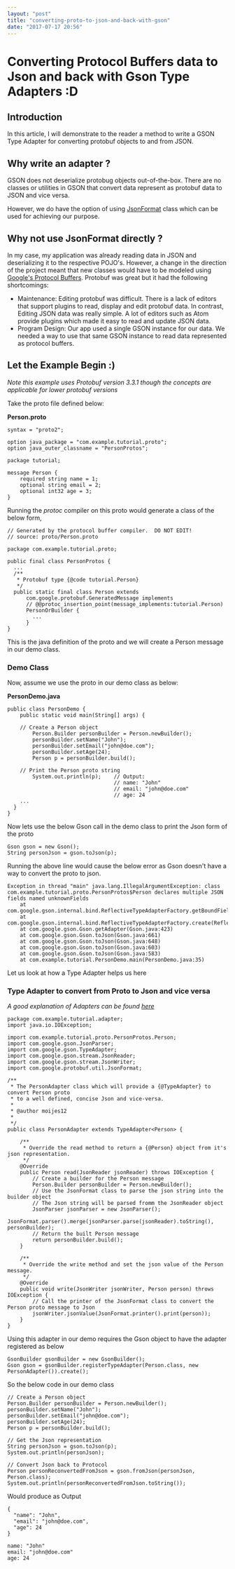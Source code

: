 ```yaml
---
layout: "post"
title: "converting-proto-to-json-and-back-with-gson"
date: "2017-07-17 20:56"
---
```


# Converting Protocol Buffers data to Json and back with Gson Type Adapters :D

## Introduction
In this article, I will demonstrate to the reader a method to write a GSON Type Adapter for converting protobuf objects to and from JSON.

## Why write an adapter ?
GSON does not deserialize protobug objects out-of-the-box. There are no classes or utilities in GSON that convert data represent as protobuf data to JSON and vice versa.

However, we do have the option of using [JsonFormat](https://github.com/google/protobuf/blob/master/java/util/src/main/java/com/google/protobuf/util/JsonFormat.java) class which can be used for achieving our purpose.

## Why not use JsonFormat directly ?
In my case, my application was already reading data in JSON and deserializing it to the respective POJO's. However, a change in the direction of the project meant that new classes would have to be modeled using [Google's Protocol Buffers](https://developers.google.com/protocol-buffers/). Protobuf was great but it had the following shortcomings:
* Maintenance: Editing protobuf was difficult. There is a lack of editors that support plugins to read, display and edit protobuf data. In contrast, Editing JSON data was really simple. A lot of editors such as Atom provide plugins which made it easy to read and update JSON data.
* Program Design: Our app used a single GSON instance for our data. We needed a way to use that same GSON instance to read data represented as protocol buffers.


## Let the Example Begin :)

*Note this example uses Protobuf version 3.3.1 though the concepts are applicable for lower protobuf versions*

Take the proto file defined below:

**Person.proto**
```
syntax = "proto2";

option java_package = "com.example.tutorial.proto";
option java_outer_classname = "PersonProtos";

package tutorial;

message Person {
    required string name = 1;
    optional string email = 2;
    optional int32 age = 3;
}
```

Running the *protoc* compiler on this proto would generate a class of the below form,

```
// Generated by the protocol buffer compiler.  DO NOT EDIT!
// source: proto/Person.proto

package com.example.tutorial.proto;

public final class PersonProtos {
  ...
  /**
   * Protobuf type {@code tutorial.Person}
   */
  public static final class Person extends
      com.google.protobuf.GeneratedMessage implements
      // @@protoc_insertion_point(message_implements:tutorial.Person)
      PersonOrBuilder {
        ...
      }
}
```


This is the java definition of the proto and we will create a Person message in our demo class.

### Demo Class
Now, assume we use the proto in our demo class as below:

**PersonDemo.java**
```
public class PersonDemo {
	public static void main(String[] args) {

    // Create a Person object
		Person.Builder personBuilder = Person.newBuilder();
		personBuilder.setName("John");
		personBuilder.setEmail("john@doe.com");
		personBuilder.setAge(24);
		Person p = personBuilder.build();

    // Print the Person proto string
		System.out.println(p);    // Output:
		                          // name: "John"
			                      // email: "john@doe.com"
			                      // age: 24
    ...
  }
}
```

Now lets use the below Gson call in the demo class to print the Json form of the proto
```
Gson gson = new Gson();
String personJson = gson.toJson(p);
```

Running the above line would cause the below error as Gson doesn't have a way to convert the proto to json.
```
Exception in thread "main" java.lang.IllegalArgumentException: class com.example.tutorial.proto.PersonProtos$Person declares multiple JSON fields named unknownFields
	at com.google.gson.internal.bind.ReflectiveTypeAdapterFactory.getBoundFields(ReflectiveTypeAdapterFactory.java:170)
	at com.google.gson.internal.bind.ReflectiveTypeAdapterFactory.create(ReflectiveTypeAdapterFactory.java:100)
	at com.google.gson.Gson.getAdapter(Gson.java:423)
	at com.google.gson.Gson.toJson(Gson.java:661)
	at com.google.gson.Gson.toJson(Gson.java:648)
	at com.google.gson.Gson.toJson(Gson.java:603)
	at com.google.gson.Gson.toJson(Gson.java:583)
	at com.example.tutorial.PersonDemo.main(PersonDemo.java:35)
```

Let us look at how a Type Adapter helps us here

### Type Adapter to convert from Proto to Json and vice versa

*A good explanation of Adapters can be found [here](http://www.javacreed.com/gson-typeadapter-example/)*

```
package com.example.tutorial.adapter;
import java.io.IOException;

import com.example.tutorial.proto.PersonProtos.Person;
import com.google.gson.JsonParser;
import com.google.gson.TypeAdapter;
import com.google.gson.stream.JsonReader;
import com.google.gson.stream.JsonWriter;
import com.google.protobuf.util.JsonFormat;

/**
 * The PersonAdapter class which will provide a {@TypeAdapter} to convert Person proto
 * to a well defined, concise Json and vice-versa.
 *
 * @author moijes12
 *
 */
public class PersonAdapter extends TypeAdapter<Person> {

	/**
	 * Override the read method to return a {@Person} object from it's json representation.
	 */
	@Override
	public Person read(JsonReader jsonReader) throws IOException {
		// Create a builder for the Person message
		Person.Builder personBuilder = Person.newBuilder();
		// Use the JsonFormat class to parse the json string into the builder object
		// The Json string will be parsed fromm the JsonReader object
		JsonParser jsonParser = new JsonParser();
		JsonFormat.parser().merge(jsonParser.parse(jsonReader).toString(), personBuilder);
		// Return the built Person message
		return personBuilder.build();
	}

	/**
	 * Override the write method and set the json value of the Person message.
	 */
	@Override
	public void write(JsonWriter jsonWriter, Person person) throws IOException {
		// Call the printer of the JsonFormat class to convert the Person proto message to Json
		jsonWriter.jsonValue(JsonFormat.printer().print(person));
	}
}
```

Using this adapter in our demo requires the Gson object to have the adapter registered as below

```
GsonBuilder gsonBuilder = new GsonBuilder();
Gson gson = gsonBuilder.registerTypeAdapter(Person.class, new PersonAdapter()).create();
```    

So the below code in our demo class
```
// Create a Person object
Person.Builder personBuilder = Person.newBuilder();
personBuilder.setName("John");
personBuilder.setEmail("john@doe.com");
personBuilder.setAge(24);
Person p = personBuilder.build();

// Get the Json representation
String personJson = gson.toJson(p);
System.out.println(personJson);

// Convert Json back to Protocol
Person personReconvertedFromJson = gson.fromJson(personJson, Person.class);
System.out.println(personReconvertedFromJson.toString());
```

Would produce as Output
```
{
  "name": "John",
  "email": "john@doe.com",
  "age": 24
}

name: "John"
email: "john@doe.com"
age: 24
```
